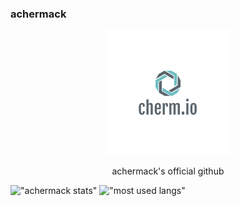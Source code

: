 ### achermack

<center> 
    <img src="./images/cherm_io.png">
    <p>achermack's official github</p>
</center>

!["achermack stats"](https://github-readme-stats.vercel.app/api?username=achermack&count_private=true&theme=gruvbox&border_radius=10)
!["most used langs"](https://github-readme-stats.vercel.app/api/top-langs/?username=achermack&layout=compact&theme=gruvbox&count_private=true&border_radius=10)
